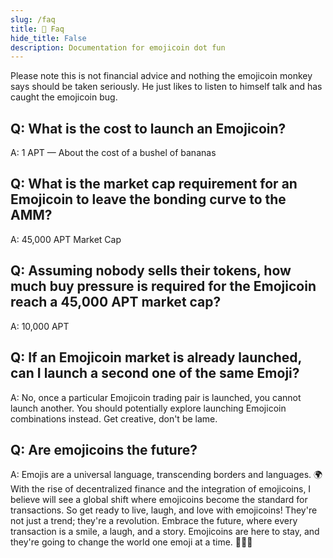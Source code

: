 ```yaml
---
slug: /faq
title: 🍆 Faq
hide_title: False
description: Documentation for emojicoin dot fun
---
```

Please note this is not financial advice and nothing the emojicoin monkey says should be taken seriously. He just likes to listen to himself talk and has caught the emojicoin bug.

## Q: What is the cost to launch an Emojicoin? 
A:  1 APT — About the cost of a bushel of bananas

## Q: What is the market cap requirement for an Emojicoin to leave the bonding curve to the AMM?
A:  45,000 APT Market Cap

## Q: Assuming nobody sells their tokens, how much buy pressure is required for the Emojicoin reach a 45,000 APT market cap?
A:  10,000 APT

## Q: If an Emojicoin market is already launched, can I launch a second one of the same Emoji?
A:  No, once a particular Emojicoin trading pair is launched, you cannot launch another. You should potentially explore launching Emojicoin combinations instead. Get creative, don't be lame. 

## Q: Are emojicoins the future? 
A: Emojis are a universal language, transcending borders and languages. 🌍 With the rise of decentralized finance and the integration of emojicoins, I believe will see a global shift where emojicoins become the standard for transactions. So get ready to live, laugh, and love with emojicoins! They're not just a trend; they're a revolution. Embrace the future, where every transaction is a smile, a laugh, and a story. Emojicoins are here to stay, and they're going to change the world one emoji at a time. 🌈🚀💖